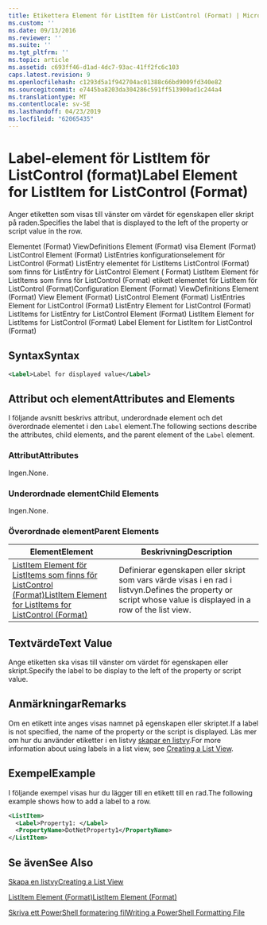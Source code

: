 ```yaml
---
title: Etikettera Element för ListItem för ListControl (Format) | Microsoft Docs
ms.custom: ''
ms.date: 09/13/2016
ms.reviewer: ''
ms.suite: ''
ms.tgt_pltfrm: ''
ms.topic: article
ms.assetid: c693ff46-d1ad-4dc7-93ac-41ff2fc6c103
caps.latest.revision: 9
ms.openlocfilehash: c1293d5a1f942704ac01388c66bd9009fd340e82
ms.sourcegitcommit: e7445ba8203da304286c591ff513900ad1c244a4
ms.translationtype: MT
ms.contentlocale: sv-SE
ms.lasthandoff: 04/23/2019
ms.locfileid: "62065435"
---
```

# <a name="label-element-for-listitem-for-listcontrol-format"></a><span data-ttu-id="396ad-102">Label-element för ListItem för ListControl (format)</span><span class="sxs-lookup"><span data-stu-id="396ad-102">Label Element for ListItem for ListControl (Format)</span></span>

<span data-ttu-id="396ad-103">Anger etiketten som visas till vänster om värdet för egenskapen eller skript på raden.</span><span class="sxs-lookup"><span data-stu-id="396ad-103">Specifies the label that is displayed to the left of the property or script value in the row.</span></span>

<span data-ttu-id="396ad-104">Elementet (Format) ViewDefinitions Element (Format) visa Element (Format) ListControl Element (Format) ListEntries konfigurationselement för ListControl (Format) ListEntry elementet för ListItems ListControl (Format) som finns för ListEntry för ListControl Element ( Format) ListItem Element för ListItems som finns för ListControl (Format) etikett elementet för ListItem för ListControl (Format)</span><span class="sxs-lookup"><span data-stu-id="396ad-104">Configuration Element (Format) ViewDefinitions Element (Format) View Element (Format) ListControl Element (Format) ListEntries Element for ListControl (Format) ListEntry Element for ListControl (Format) ListItems for ListEntry for ListControl Element (Format) ListItem Element for ListItems for ListControl (Format) Label Element for ListItem for ListControl (Format)</span></span>

## <a name="syntax"></a><span data-ttu-id="396ad-105">Syntax</span><span class="sxs-lookup"><span data-stu-id="396ad-105">Syntax</span></span>

```xml
<Label>Label for displayed value</Label>
```

## <a name="attributes-and-elements"></a><span data-ttu-id="396ad-106">Attribut och element</span><span class="sxs-lookup"><span data-stu-id="396ad-106">Attributes and Elements</span></span>

<span data-ttu-id="396ad-107">I följande avsnitt beskrivs attribut, underordnade element och det överordnade elementet i den `Label` element.</span><span class="sxs-lookup"><span data-stu-id="396ad-107">The following sections describe the attributes, child elements, and the parent element of the `Label` element.</span></span>

### <a name="attributes"></a><span data-ttu-id="396ad-108">Attribut</span><span class="sxs-lookup"><span data-stu-id="396ad-108">Attributes</span></span>

<span data-ttu-id="396ad-109">Ingen.</span><span class="sxs-lookup"><span data-stu-id="396ad-109">None.</span></span>

### <a name="child-elements"></a><span data-ttu-id="396ad-110">Underordnade element</span><span class="sxs-lookup"><span data-stu-id="396ad-110">Child Elements</span></span>

<span data-ttu-id="396ad-111">Ingen.</span><span class="sxs-lookup"><span data-stu-id="396ad-111">None.</span></span>

### <a name="parent-elements"></a><span data-ttu-id="396ad-112">Överordnade element</span><span class="sxs-lookup"><span data-stu-id="396ad-112">Parent Elements</span></span>

|<span data-ttu-id="396ad-113">Element</span><span class="sxs-lookup"><span data-stu-id="396ad-113">Element</span></span>|<span data-ttu-id="396ad-114">Beskrivning</span><span class="sxs-lookup"><span data-stu-id="396ad-114">Description</span></span>|
|-------------|-----------------|
|[<span data-ttu-id="396ad-115">ListItem Element för ListItems som finns för ListControl (Format)</span><span class="sxs-lookup"><span data-stu-id="396ad-115">ListItem Element for ListItems for ListControl (Format)</span></span>](./listitem-element-for-listitems-for-listcontrol-format.md)|<span data-ttu-id="396ad-116">Definierar egenskapen eller skript som vars värde visas i en rad i listvyn.</span><span class="sxs-lookup"><span data-stu-id="396ad-116">Defines the property or script whose value is displayed in a row of the list view.</span></span>|

## <a name="text-value"></a><span data-ttu-id="396ad-117">Textvärde</span><span class="sxs-lookup"><span data-stu-id="396ad-117">Text Value</span></span>

<span data-ttu-id="396ad-118">Ange etiketten ska visas till vänster om värdet för egenskapen eller skript.</span><span class="sxs-lookup"><span data-stu-id="396ad-118">Specify the label to be display to the left of the property or script value.</span></span>

## <a name="remarks"></a><span data-ttu-id="396ad-119">Anmärkningar</span><span class="sxs-lookup"><span data-stu-id="396ad-119">Remarks</span></span>

<span data-ttu-id="396ad-120">Om en etikett inte anges visas namnet på egenskapen eller skriptet.</span><span class="sxs-lookup"><span data-stu-id="396ad-120">If a label is not specified, the name of the property or the script is displayed.</span></span> <span data-ttu-id="396ad-121">Läs mer om hur du använder etiketter i en listvy [skapar en listvy](./creating-a-list-view.md).</span><span class="sxs-lookup"><span data-stu-id="396ad-121">For more information about using labels in a list view, see [Creating a List View](./creating-a-list-view.md).</span></span>

## <a name="example"></a><span data-ttu-id="396ad-122">Exempel</span><span class="sxs-lookup"><span data-stu-id="396ad-122">Example</span></span>

<span data-ttu-id="396ad-123">I följande exempel visas hur du lägger till en etikett till en rad.</span><span class="sxs-lookup"><span data-stu-id="396ad-123">The following example shows how to add a label to a row.</span></span>

```xml
<ListItem>
  <Label>Property1: </Label>
  <PropertyName>DotNetProperty1</PropertyName>
</ListItem>

```

## <a name="see-also"></a><span data-ttu-id="396ad-124">Se även</span><span class="sxs-lookup"><span data-stu-id="396ad-124">See Also</span></span>

[<span data-ttu-id="396ad-125">Skapa en listvy</span><span class="sxs-lookup"><span data-stu-id="396ad-125">Creating a List View</span></span>](./creating-a-list-view.md)

[<span data-ttu-id="396ad-126">ListItem Element (Format)</span><span class="sxs-lookup"><span data-stu-id="396ad-126">ListItem Element (Format)</span></span>](./listitem-element-for-listitems-for-listcontrol-format.md)

[<span data-ttu-id="396ad-127">Skriva ett PowerShell formatering fil</span><span class="sxs-lookup"><span data-stu-id="396ad-127">Writing a PowerShell Formatting File</span></span>](./writing-a-powershell-formatting-file.md)
